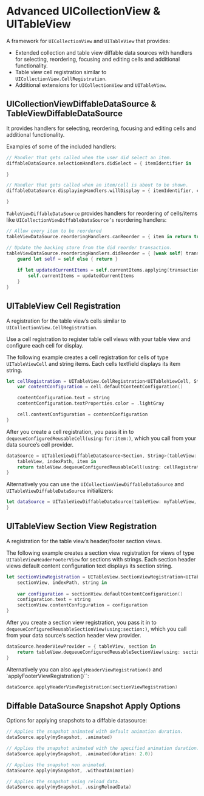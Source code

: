 # Advanced UICollectionView & UITableView

A framework for `UICollectionView` and `UITableView` that provides:

- Extended collection and table view diffable data sources with handlers for selecting, reordering, focusing and editing cells and additional functionality.
- Table view cell registration similar to `UICollectionView.CellRegistration`.
- Additional extensions for `UICollectionView` and `UITableView`.

## UICollectionViewDiffableDataSource & TableViewDiffableDataSource

It provides handlers for selecting, reordering, focusing and editing cells and additional functionality.

Examples of some of the included handlers:

```swift
// Handler that gets called when the user did select an item.
diffableDataSource.selectionHandlers.didSelect = { itemIdentifier in

}

// Handler that gets called when an item/cell is about to be shown.
diffableDataSource.displayingHandlers.willDisplay = { itemIdentifier, cell in

}
```

`TableViewDiffableDataSource` provides handlers for reordering of cells/items like `UICollectionViewDiffableDataSource’s` reordering handlers:

```swift
// Allow every item to be reordered
tableViewDataSource.reorderingHandlers.canReorder = { item in return true }

// Update the backing store from the did reorder transaction.
tableViewDataSource.reorderingHandlers.didReorder = { [weak self] transaction, _ in
    guard let self = self else { return }
             
    if let updatedCurrentItems = self.currentItems.applying(transaction.difference) {
        self.currentItems = updatedCurrentItems
    }
}
```

## UITableView Cell Registration

A registration for the table view’s cells similar to `UICollectionView.CellRegistration`.

Use a cell registration to register table cell views with your table view and configure each cell for display.

The following example creates a cell registration for cells of type `UITableViewCell` and string items. Each cells textfield displays its item string.

```swift
let cellRegistration = UITableView.CellRegistration<UITableViewCell, String> { cell, indexPath, string in
    var contentConfiguration = cell.defaultContentConfiguration()

    contentConfiguration.text = string
    contentConfiguration.textProperties.color = .lightGray

    cell.contentConfiguration = contentConfiguration
}
```

After you create a cell registration, you pass it in to ``dequeueConfiguredReusableCell(using:for:item:)``, which you call from your data source’s cell provider.

```swift
dataSource = UITableViewDiffableDataSource<Section, String>(tableView: tableView) {
    tableView, indexPath, item in
    return tableView.dequeueConfiguredReusableCell(using: cellRegistration, for: indexPath, item: item)
}
```

Alternatively you can use the ``UICollectionViewDiffableDataSource`` and ``UITableViewDiffableDataSource`` initializers:

```swift
let dataSource = UITableViewDiffableDataSource(tableView: myTableView, cellRegistration: cellRegistration)
}
```

## UITableView Section View Registration

A registration for the table view’s header/footer section views.

The following example creates a section view registration for views of type `UITableViewHeaderFooterView` for sections with strings. Each section header views default content configuration text displays its section string.

```swift
let sectionViewRegistration = UITableView.SectionViewRegistration<UITableViewHeaderFooterView, String> {
    sectionView, indexPath, string in
     
    var configuration = sectionView.defaultContentConfiguration()
    configuration.text = string
    sectionView.contentConfiguration = configuration
}
```
     
After you create a section view registration, you pass it in to ``dequeueConfiguredReusableSectionView(using:section:)``, which you call from your data source’s section header view provider.

```swift
dataSource.headerViewProvider = { tableView, section in
    return tableView.dequeueConfiguredReusableSectionView(using: sectionViewRegistration, section: section)
}
```

Alternatively you can also ``applyHeaderViewRegistration()`` and `applyFooterViewRegistration()``:

```swift
dataSource.applyHeaderViewRegistration(sectionViewRegistration)
```

## Diffable DataSource Snapshot Apply Options

Options for applying snapshots to a diffable datasource:

```swift
// Applies the snapshot animated with default animation duration.
dataSource.apply(mySnapshot, .animated)

// Applies the snapshot animated with the specified animation duration.
dataSource.apply(mySnapshot, .animated(duration: 2.0))

// Applies the snapshot non animated.
dataSource.apply(mySnapshot, .withoutAnimation)

// Applies the snapshot using reload data.
dataSource.apply(mySnapshot, .usingReloadData)
```
